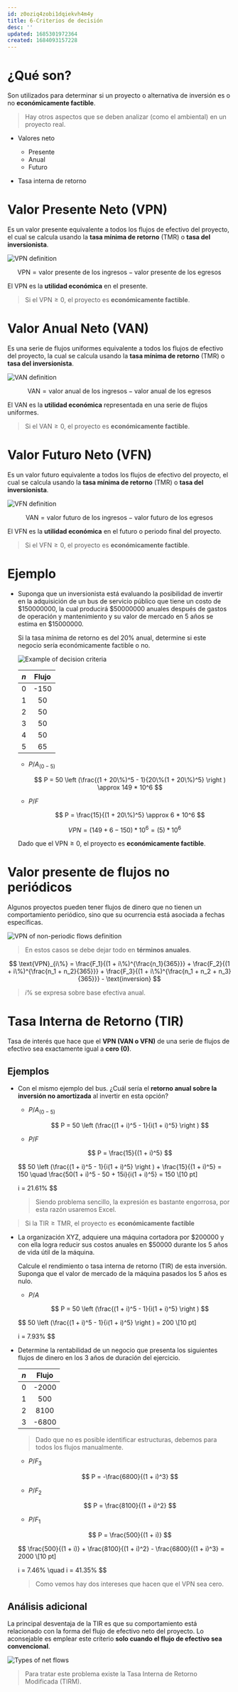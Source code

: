 ```yaml
---
id: z0oziq4zobi1dqiekvh4m4y
title: 6-Criterios de decisión
desc: ''
updated: 1685301972364
created: 1684093157228
---
```


# ¿Qué son?

Son utilizados para determinar si un proyecto o alternativa de inversión es o no **económicamente factible**.

> Hay otros aspectos que se deben analizar (como el ambiental) en un proyecto real.

- Valores neto

    - Presente
    - Anual
    - Futuro

- Tasa interna de retorno

# Valor Presente Neto (VPN)

Es un valor presente equivalente a todos los flujos de efectivo del proyecto, el cual se calcula usando la **tasa mínima de retorno** (TMR) o **tasa del inversionista**.

![VPN definition](./assets/University/Ingenieria%20econ%C3%B3mica/1_6-1%20VPN_definition.jpg)

$$
\text{VPN} = \text{valor presente de los ingresos} - \text{valor presente de los egresos}
$$

El VPN es la **utilidad económica** en el presente.

> Si el $\text{VPN} \geq 0$, el proyecto es **económicamente factible**.

# Valor Anual Neto (VAN)

Es una serie de flujos uniformes equivalente a todos los flujos de efectivo del proyecto, la cual se calcula usando la **tasa mínima de retorno** (TMR) o **tasa del inversionista**.

![VAN definition](./assets/University/Ingenieria%20econ%C3%B3mica/1_6-2%20VAN_definition.jpg)

$$
\text{VAN} = \text{valor anual de los ingresos} - \text{valor anual de los egresos}
$$

El VAN es la **utilidad económica** representada en una serie de flujos uniformes.

> Si el $\text{VAN} \geq 0$, el proyecto es **económicamente factible**.

# Valor Futuro Neto (VFN)

Es un valor futuro equivalente a todos los flujos de efectivo del proyecto, el cual se calcula usando la **tasa mínima de retorno** (TMR) o **tasa del inversionista**.

![VFN definition](./assets/University/Ingenieria%20econ%C3%B3mica/1_6-3%20VFN_definition.jpg)

$$
\text{VAN} = \text{valor futuro de los ingresos} - \text{valor futuro de los egresos}
$$

El VFN es la **utilidad económica** en el futuro o periodo final del proyecto.

> Si el $\text{VFN} \geq 0$, el proyecto es **económicamente factible**.

# Ejemplo

- Suponga que un inversionista está evaluando la posibilidad de invertir en la adquisición de un bus de servicio público que tiene un costo de $150000000, la cual producirá $50000000 anuales después de gastos de operación y mantenimiento y su valor de mercado en 5 años se estima en $15000000.

    Si la tasa mínima de retorno es del 20% anual, determine si este negocio sería económicamente factible o no.

    ![Example of decision criteria](./assets/University/Ingenieria%20econ%C3%B3mica/1_6-4%20Example_decision_criteria.jpg)

    | $n$ | Flujo |
    |:---:|:-----:|
    |  0  | -150  |
    |  1  |  50   |
    |  2  |  50   |
    |  3  |  50   |
    |  4  |  50   |
    |  5  |  65   |

    - $P/A_{(0 - 5)}$

        $$
        P = 50 \left (\frac{(1 + 20\%)^5 - 1}{20\%(1 + 20\%)^5} \right ) \approx 149 * 10^6
        $$

    - $P/F$

        $$
        P = \frac{15}{(1 + 20\%)^5} \approx 6 * 10^6
        $$

    $$
    VPN = (149 + 6 - 150) * 10^6 = (5) * 10^6
    $$

    Dado que el $\text{VPN} \geq 0$, el proyecto es **económicamente factible**.

# Valor presente de flujos no periódicos

Algunos proyectos pueden tener flujos de dinero que no tienen un comportamiento periódico, sino que su ocurrencia está asociada a fechas específicas.

![VPN of non-periodic flows definition](./assets/University/Ingenieria%20econ%C3%B3mica/1_6-5%20VPN_non-periodic_flows_definition.jpg)

> En estos casos se debe dejar todo en **términos anuales**.

$$
\text{VPN}_{i\%} = \frac{F_1}{(1 + i\%)^{\frac{n_1}{365}}} + \frac{F_2}{(1 + i\%)^{\frac{n_1 + n_2}{365}}} + \frac{F_3}{(1 + i\%)^{\frac{n_1 + n_2 + n_3}{365}}} - \text{inversion}
$$

> $i\%$ se expresa sobre base efectiva anual.

# Tasa Interna de Retorno (TIR)

Tasa de interés que hace que el **VPN (VAN o VFN)** de una serie de flujos de efectivo sea exactamente igual a **cero (0)**.

## Ejemplos

- Con el mismo ejemplo del bus. ¿Cuál sería el **retorno anual sobre la inversión no amortizada** al invertir en esta opción?

    - $P/A_{(0 - 5)}$

        $$
        P = 50 \left (\frac{(1 + i)^5 - 1}{i(1 + i)^5} \right )
        $$

    - $P/F$

        $$
        P = \frac{15}{(1 + i)^5}
        $$

    $$
    50 \left (\frac{(1 + i)^5 - 1}{i(1 + i)^5} \right ) + \frac{15}{(1 + i)^5} = 150 \quad \frac{50(1 + i)^5 - 50 + 15i}{i(1 + i)^5} = 150 \\[10 pt]

    i = 21.61\%
    $$

    > Siendo problema sencillo, la expresión es bastante engorrosa, por esta razón usaremos Excel.

> Si la $\text{TIR} \geq \text{TMR}$, el proyecto es **económicamente factible**

- La organización XYZ, adquiere una máquina cortadora por $200000 y con ella logra reducir sus costos anuales en $50000 durante los 5 años de vida útil de la máquina.

    Calcule el rendimiento o tasa interna de retorno (TIR) de esta inversión. Suponga que el valor de mercado de la máquina pasados los 5 años es nulo.

    - $P/A$

        $$
        P = 50 \left (\frac{(1 + i)^5 - 1}{i(1 + i)^5} \right )
        $$

    $$
    50 \left (\frac{(1 + i)^5 - 1}{i(1 + i)^5} \right ) = 200 \\[10 pt]

    i = 7.93\%
    $$

- Determine la rentabilidad de un negocio que presenta los siguientes flujos de dinero en los 3 años de duración del ejercicio.

    | $n$ | Flujo |
    |:---:|:-----:|
    |  0  | -2000 |
    |  1  |  500  |
    |  2  | 8100  |
    |  3  | -6800 |

    > Dado que no es posible identificar estructuras, debemos para todos los flujos manualmente.

    - $P/F_3$

        $$
        P = -\frac{6800}{(1 + i)^3}
        $$

    - $P/F_2$

        $$
        P = \frac{8100}{(1 + i)^2}
        $$

    - $P/F_1$

        $$
        P = \frac{500}{(1 + i)}
        $$

    $$
    \frac{500}{(1 + i)} + \frac{8100}{(1 + i)^2} - \frac{6800}{(1 + i)^3} = 2000 \\[10 pt]

    i = 7.46\% \quad i = 41.35\%
    $$

    > Como vemos hay dos intereses que hacen que el VPN sea cero.

## Análisis adicional

La principal desventaja de la TIR es que su comportamiento está relacionado con la forma del flujo de efectivo neto del proyecto. Lo aconsejable es emplear este criterio **solo cuando el flujo de efectivo sea convencional**.

![Types of net flows](./assets/University/Ingenieria%20econ%C3%B3mica/1_6-6%20Types_net_flows.jpg)

> Para tratar este problema existe la Tasa Interna de Retorno Modificada (TIRM).
